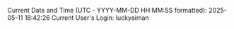 Current Date and Time (UTC - YYYY-MM-DD HH:MM:SS formatted): 2025-05-11 18:42:26
Current User's Login: luckyaiman
